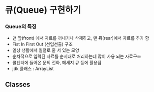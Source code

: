 # 큐(Queue) 구현하기

### Queue의 특징

- 맨 앞(front) 에서 자료를 꺼내거나 삭제하고, 맨 뒤(rear)에서 자료를 추가 함
- Fist In First Out (선입선출) 구조
- 일상 생활에서 일렬로 줄 서 있는 모양
- 순차적으로 입력된 자료를 순서대로 처리하는데 많이 사용 되는 자료구조
- 콜센터에 들어온 문의 전화, 메세지 큐 등에 활용됨
- jdk 클래스 : ArrayList

## Classes


